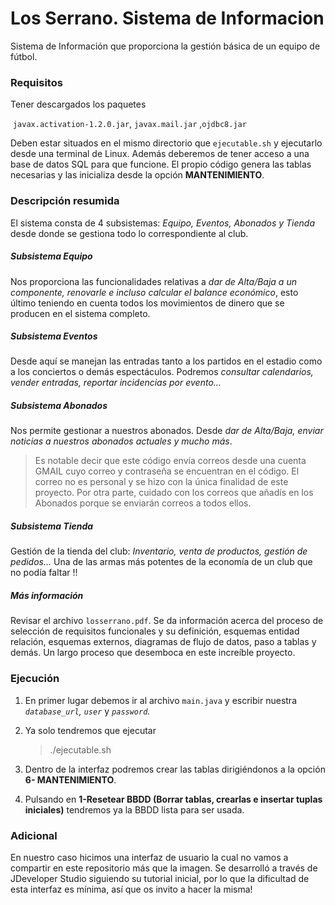 # Los Serrano. Sistema de Informacion
Sistema de Información que proporciona la gestión básica de un equipo de fútbol. 

### Requisitos
Tener descargados los paquetes

​																 `javax.activation-1.2.0.jar`,  `javax.mail.jar` ,`ojdbc8.jar`

Deben estar situados en el mismo directorio que  `ejecutable.sh` y ejecutarlo desde una terminal de Linux. Además deberemos de tener acceso a una base de datos SQL para que funcione. El propio código genera las tablas necesarias y las inicializa desde la opción **MANTENIMIENTO**.





### Descripción resumida

El sistema consta de 4 subsistemas: *Equipo, Eventos, Abonados y Tienda* desde donde se gestiona todo lo correspondiente al club.



##### Subsistema Equipo

Nos proporciona las funcionalidades relativas a *dar de Alta/Baja a un componente, renovarle e incluso calcular el balance económico*, esto último teniendo en cuenta todos los movimientos de dinero que se producen en el sistema completo.



##### Subsistema Eventos

Desde aquí se manejan las entradas tanto a los partidos en el estadio como a los conciertos o demás espectáculos. Podremos *consultar calendarios, vender entradas, reportar incidencias por evento...*



##### Subsistema Abonados

Nos permite gestionar a nuestros abonados. Desde *dar de Alta/Baja, enviar noticias a nuestros abonados actuales y mucho más*. 

> Es notable decir que este código envía correos desde una cuenta GMAIL cuyo correo y contraseña se encuentran en el código. El correo no es personal y se hizo con la única finalidad de este proyecto. Por otra parte, cuidado con los correos que añadís en los Abonados porque se enviarán correos a todos ellos.



##### Subsistema Tienda

Gestión de la tienda del club: *Inventario, venta de productos, gestión de pedidos...* Una de las armas más potentes de la economía de un club que  no podía faltar !!



##### Más información

Revisar el archivo `losserrano.pdf`. Se da información acerca del proceso de selección de requisitos funcionales y su definición, esquemas entidad relación, esquemas externos, diagramas de flujo de datos, paso a tablas y demás. Un largo proceso que desemboca en este increíble proyecto. 





### Ejecución

1. En primer lugar debemos ir al archivo `main.java` y escribir nuestra *`database_url`, `user`* y *`password`.*

2. Ya solo tendremos que ejecutar

   > ./ejecutable.sh

3. Dentro de la interfaz podremos crear las tablas dirigiéndonos a la opción **6- MANTENIMIENTO**.

4. Pulsando en **1-Resetear BBDD (Borrar tablas, crearlas e insertar tuplas iniciales)** tendremos ya la BBDD lista para ser usada.





### Adicional

En nuestro caso hicimos una interfaz de usuario la cual no vamos a compartir en este repositorio más que la imagen. Se desarrolló a través de JDeveloper Studio siguiendo su tutorial inicial, por lo que la dificultad de esta interfaz es mínima, así que os invito a hacer la misma!

